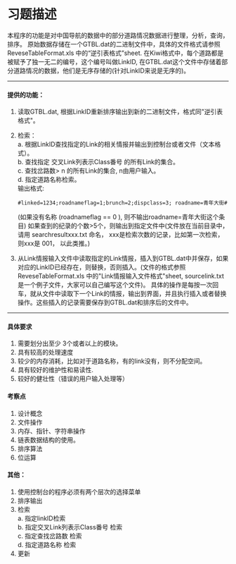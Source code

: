 # 习题描述
本程序的功能是对中国导航的数据中的部分道路情况数据进行整理，分析，查询，排序。
原始数据存储在一个GTBL.dat的二进制文件中，具体的文件格式请参照ReveseTableFormat.xls 中的“逆引表格式”sheet.
	在Kiwi格式中，每个道路都是被赋予了独一无二的编号，这个编号叫做LinkID,
在GTBL.dat这个文件中存储着部分道路情况的数据，他们是无序存储的(针对LinkID来说是无序的)。      

----
#### 提供的功能：
1. 读取GTBL.dat, 根据LinkID重新排序输出到新的二进制文件，格式同"逆引表格式"。
2. 检索：   
    a.	根据LinkID查找指定的Link的相关情报并输出到控制台或者文件（文本格式）。    
    b.	查找指定 交叉Link列表示Class番号 的所有Link的集合。   
    c.	查找岔路数> n 的所有Link的集合, n由用户输入。    
    d.	指定道路名称检索。    
    输出格式:     
    ```
    #linked=1234;roadnameflag=1;brunch=2;dispclass=3; roadname=青年大街# 
    ```
    (如果没有名称 (roadnameflag == 0 ), 则不输出roadname=青年大街这个条目) 如果查到的纪录的个数>5个，则输出到指定文件中(文件放在当前目录中，请用 searchresultxxx.txt 命名， xxx是检索次数的记录，比如第一次检索，则xxx是 001， 以此类推。)

3. 从Link情报输入文件中读取指定的Link情报，插入到GTBL.dat中并保存，如果对应的LinkID已经存在，则替换，否则插入。(文件的格式参照ReveseTableFormat.xls 中的"Link情报输入文件格式"sheet, sourcelink.txt 是一个例子文件，大家可以自己编写这个文件)。 具体的操作是每按一次回车，就从文件中读取下一个Link的情报，输出到界面，并且执行插入或者替换操作。这些插入的记录需要保存到GTBL.dat和排序后的文件中。    

----
#### 具体要求
1. 需要划分出至少 3个或者以上的模块。
2. 具有较高的处理速度
3. 较少的内存消耗，比如对于道路名称，有的link没有，则不分配空间。
4. 具有较好的维护性和易读性.
5. 较好的健壮性（错误的用户输入处理等）
#### 考察点
1. 设计概念
2.	文件操作
3.	内存、指针、字符串操作
4.	链表数据结构的使用。
5.	排序算法
6.	位运算
#### 其他：
1. 使用控制台的程序必须有两个层次的选择菜单
2. 排序输出 
3. 检索    
    a.	指定linkID检索  
    b.	指定交叉Link列表示Class番号 检索    
    c.	指定查找岔路数 检索    
    d.	指定道路名称 检索    
4. 更新

